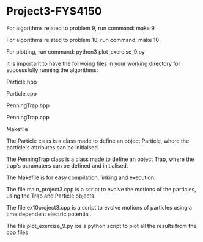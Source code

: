 # Project3-FYS4150

For algorithms related to problem 9, run command: make 9

For algorithms related to problem 10, run command: make 10

For plotting, run command: python3 plot_exercise_9.py

It is important to have the follwoing files in your working directory for successfully running the algorithms:

Particle.hpp

Particle.cpp

PenningTrap.hpp

PenningTrap.cpp

Makefile


The Particle class is a class made to define an object Particle, where the particle's attributes can be initialsed.

The PenningTrap class is a class made to define an object Trap, where the trap's paramaters can be defined and initialised. 

The Makefile is for easy compilation, linking and execution.

The file main_project3.cpp is a script to evolve the motions of the particles, using the Trap and Particle objects.

The file ex10project3.cpp is a script to evolve motions of particles using a time dependent electric potential.

The file plot_exercise_9.py ios a python script to plot all the results from the cpp files

